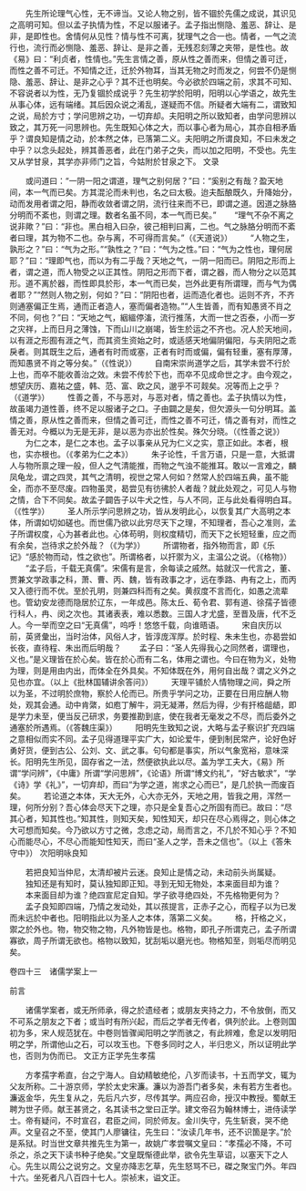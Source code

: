 <!-- { "loadSidebar": true } -->
　　先生所论理气心性，无不谛当。又论人物之别，皆不锢於先儒之成说，其识见之高明可知。但以孟子执情为性，不足以服诸子。孟子指出恻隐、羞恶、辞让、是非，是即性也。舍情何从见性？情与性不可离，犹理气之合一也。情者，一气之流行也，流行而必恻隐、羞恶、辞让、是非之善，无残忍刻薄之夹带，是性也。故《易》曰：“利贞者，性情也。”先生言情之善，原从性之善而来，但情之善可迁，而性之善不可迁。不知情之迁，迁於外物耳，当其无物之时而发之，何尝不仍是恻隐、羞恶、辞让、是非之心乎？其不迁也明矣。今必欲於四端之前，求其不可知、不容说者以为性，无乃复锢於成说乎？先生初学於阳明，阳明以心学语之，故先生从事心体，远有端绪。其后因众说之淆乱，遂疑而不信。所疑者大端有二，谓致知之说，局於方寸；学问思辨之功，一切弃却。夫阳明之所以致知者，由学问思辨以致之，其万死一问思辨也。先生既知心体之大，而以事心者为局心，其亦自相矛盾乎？谓良知是情之动，於本然之体，已落第二义。夫阳明之所谓良知，不曰未发之中乎？以念头起处，辨其善恶者，此在门弟子之失，而以加之阳明，不受也。先生又从学甘泉，其学亦非师门之旨，今姑附於甘泉之下。
文录

　　或问道曰：“一阴一阳之谓道，理气之别何居？”曰：“奚别之有哉？盈天地间，本一气而已矣。方其混沦而未判也，名之曰太极。迨夫酝酿既久，升降始分，动而发用者谓之阳，静而收敛者谓之阴，流行往来而不已，即谓之道。因道之脉胳分明而不紊也，则谓之理。数者名虽不同，本一气而已矣。”
　　“理气不杂不离之说非歟？”曰：“非也。黑白相入曰杂，彼己相判曰离，二也。气之脉胳分明而不紊者曰理，其为物不二也。杂与离，不可得而言矣。”（《天道说》）
　　“人物之生，孰形之？”曰：“气为之形。”“孰性之？”曰：“气为之性。”曰：“气为之性也，理何居耶？”曰：“理即气也，而以为有二乎哉？天地之气，一阴一阳而已。阴阳之形而上者，谓之道，而人物受之以正其性。阴阳之形而下者，谓之器，而人物分之以范其形。道不离於器，而性即具於形，本一气而已矣，岂外此更有所谓理，而与气为偶者耶？”“然则人物之别，何如？”曰：“阴阳也者，运而造化者也。运则不齐，不齐则通塞偏正生焉，通而正者造人，塞而偏者造物。”“人生皆善，而有知愚贤不肖之不同，何也？”曰：“天地之气，絪縕停滀，流行推荡，大而一世之否泰，小而一岁之灾祥，上而日月之薄蚀，下而山川之崩竭，皆生於运之不齐也。况人於天地间，以有涯之形囿有涯之气，而其资生资始之时，或适感天地偏阴偏阳，与夫阴阳之乖戾者。则其既生之后，通者有时而或塞，正者有时而或偏，偏有轻重，塞有厚薄，而知愚贤不肖之等分矣。”（《性说》）
　　自南宋崇尚道学之后，其学未尝不行於上也，而卒不能收善治之效。未尝不传於下也，而卒不见成命世之才。由今观之，想望庆历、嘉祐之盛，韩、范、富、欧之风，邈乎不可觌矣。况等而上之乎？（《道学》）
　　性善之善，不与恶对，与恶对者，情之善也。孟子执情以为性，故虽竭力道性善，终不足以服诸子之口。子由闢之是矣，但欠源头一句分明耳。盖情之善，原从性之善而来，但情之善可迁，而性之善不可迁，情之善有对，而性之善无对。今概以为无是无非，是以恶为亦出於性矣。殊欠分晓。（《性善之说》）
　　为仁之本，是仁之本也。孟子以事亲从兄为仁义之实，意正如此。本者，根也，实亦根也。（《孝弟为仁之本》）
　　朱子论性，千言万语，只是一意，大抵谓人与物所禀之理一般，但人之气清能推，而物之气浊不能推耳。敢以一言难之，麟凤龟龙，谓之四灵，其气之清明，视世之常人何如？然常人於四端五典，虽不能全，而亦不至尽废。四物虽灵，曷尝见有彷彿於人者哉？就此处观之，可见人与物之情，合下不同矣。故孟子闢告子以牛犬之性，与人不同，正与此处看得明白耳。（《性学》）
　　圣人所示学问思辨之功，皆从发明此心，以恢复其广大高明之本体，所谓如切如磋也。而世儒乃欲以此穷尽天下之理，不知理者，吾心之准则，孟子所谓权度，心为甚者此也。心体苟明，则权度精切，而天下之长短轻重，应之而有余矣，岂待求之於外哉？（《为学》）
　　所谓物者，指外物而言，即《乐记》“感於物而动，性之欲也”。所谓格者，以扞禦为义，主温公之说。（《格物》）
　　“孟子后，千载无真儒”。宋儒有是言，余每读之戚然。姑就汉一代言之，董、贾兼文学政事之科，萧、曹、丙、魏，皆有政事之才，远在季路、冉有之上，而丙又入德行而不优。至於孔明，则兼四科而有之矣。黄叔度不言而化，如愚之流辈也。管幼安龙德而隐居於辽东，一年成邑。陈太丘、荀令君、郭有道、徐孺子皆德行科人，冉、闵之次也。其诸表表，难以悉数。三国人才尤盛，至晋及唐，代不乏人。今一举而空之曰“无真儒”，呜呼！悠悠千载，向谁晤语。
　　宋自庆历以前，英贤彙出，当时治体，风俗人才，皆淳庞浑厚。於时程、朱未生也，亦曷尝如长夜，直待程、朱出而后明哉？
　　孟子曰：“圣人先得我心之同然者，谓理也，义也。”是义理皆在於心矣。皆在於心而有二名，体用之谓也。今曰在物为义，处物为理，则是用由内出，而体全在外具矣。不知体既在外，用何自出哉？谓之义外之见也亦宜。（以上《批林国辅讲余答问》）
　　天理平铺於人情物理之间，舜之所以为圣，不过明於庶物，察於人伦而已。所贵乎学问之功，正要在日用应酬人物处，观其会通。动中肯綮，如庖丁解牛，洞无凝滞，然后为得，少有扞格龃龉，即是学力未至，便当反己研求，务要推勘到底，使在我者无毫发之不尽，而后委外之通塞於所遇焉。（《答魏庄渠》）
　　阳明先生致知之说，大略与孟子察识扩充四端之意相似而实不同。孟子见得道理平实广大，如论爱牛，便到制民常产，论好色好勇好货，便到古公、公刘、文、武之事。句句都是事实，所以气象宽裕，意味深长。阳明先生所见，固存省之一法，然便欲执此以尽。盖为学工夫大，《易》所谓“学问辨”，《中庸》所谓“学问思辨”，《论语》所谓“博文约礼”，“好古敏求”，“学《诗》学《礼》”，一切弃却，而曰“为学之道，耑求之心而已”，是几於执一而废百矣。
　　若论道之本体，天大无外，心大亦无外，天地之用，皆我之用，浑然一理，何所分别？吾心体会尽天下之理，亦只是全复吾心之所固有而已。故曰：“尽其心者，知其性也。”知其性，则知天矣，知性知天，却只在尽心焉得之，则心体之大可想而知矣。今乃欲以方寸之微，念虑之动，局而言之，不几於不知心乎？不知心而能尽心，不尽心而能知性知天，而曰“圣人之学，吾未之信也”。（以上《答朱守中》）
次阳明咏良知

　　若把良知当仲尼，太清却被片云迷。良知止是情之动，未动前头尚属疑。
　　独知还是有知时，莫认独知即正知。寻到无知无物处，本来面目却为谁？
　　本来面目却为谁？绝四宣尼定自知。学子欲寻绝四处，不先格物更何为？
　　孟子良知即四端，乃情之发动处，其以孩提言，正赤子之心，而程子以为已发而未远於中者也。阳明指此以为圣人之本体，落第二义矣。
　　格，扞格之义，禦之於外也。物，物交物之物，凡外物皆是也。格物，即孔子所谓克己，孟子所谓寡欲，周子所谓无欲也。格物以致知，犹刮垢以磨光也。物格知至，则垢尽而明见矣。



卷四十三　诸儒学案上一

前言

　　诸儒学案者，或无所师承，得之於遗经者；或朋友夹持之力，不令放倒，而又不可系之朋友之下者；或当时有所兴起，而后之学者无传者，俱列於此。上卷则国初为多，宋人规范犹在。中卷则皆骤闻阳明之学而骇之，有此辨难，愈足以发明阳明之学，所谓他山之石，可以攻玉也。下卷多同时之人，半归忠义，所以证明此学也，否则为伪而已。
文正方正学先生孝孺

　　方孝孺字希直，台之宁海人。自幼精敏绝伦，八岁而读书，十五而学文，辄为父友所称。二十游京师，学於太史宋濂。濂以为游吾门者多矣，未有若方生者也。濂返金华，先生复从之，先后凡六岁，尽传其学。两应召命，授汉中教授。蜀献王聘为世子师。献王甚贤之，名其读书之堂曰正学。建文帝召为翰林博士，进侍读学士。帝有疑问，不时宣召，君臣之间，同於师友。金川失守，先生斩衰，哭不绝声。文皇召之不至，使其门人廖镛往，先生曰：“汝读几年书，还不识箇是字。”於是系狱。时当世文章共推先生为第一，故姚广孝尝嘱文皇曰：“孝孺必不降，不可杀之，杀之天下读书种子绝矣。”文皇既惭德此举，欲令先生草诏，以塞天下之人心。先生以周公之说穷之。文皇亦降志乞草，先生怒骂不已，磔之聚宝门外。年四十六。坐死者凡八百四十七人。崇祯末，谥文正。
